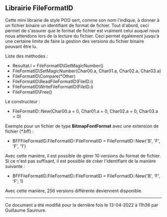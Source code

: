 ## Librairie FileFormatID ##

Cette mini librairie de style POO sert, comme son nom l'indique, à donner à un fichier binaire un identifiant de format de fichier. Tout d'abord, ceci permet de s'assurer que le format de fichier est vraiment celui auquel nous nous attendons lors de la lecture du fichier. Ceci permet également jusqu'à une certaine limite de faire la gestion des versions du fichier binaire pouvant être lu.

Liste des méthodes :

- Resultat.l = FileFormatID\GetMagicNumber()
- FileFormatID\SetMagicNumber(Char00.a, Char01.a, Char02.a, Char03.a)
- FileFormatID\Compare(*Other)
- FileFormatID\ReadFileFormatID(FileID.i)
- FileFormatID\WriteFileFormatID(FileID.i)
- FileFormatID\Free()

Le constructeur :

- FileFormatID::New(Char00.a = 0, Char01.a = 0, Char02.a = 0, Char03.a = 0)

Exemple pour un fichier de type **BitmapFontFormat** avec une extension de fichier (*.bff) :

- BFFFileFormatID.FileFormatID::FileFormatID = FileFormatID::New('B', 'F', 'F', '1')

Avec cette manière, il est possible de gérer 10 versions du format de fichier. Si ce n'est pas suffisant, il est possible de créer l'identifiant de la manière suivante :

- BFFFileFormatID.FileFormatID::FileFormatID = FileFormatID::New('B', 'F', 'F', 1)

Avec cette manière, 256 versions différente deviennent disponible.

--------------------------------------------------------------------------------------------

Ce document a été modifié pour la dernière fois le 13-04-2022 à 11h36 par Guillaume Saumure. 














